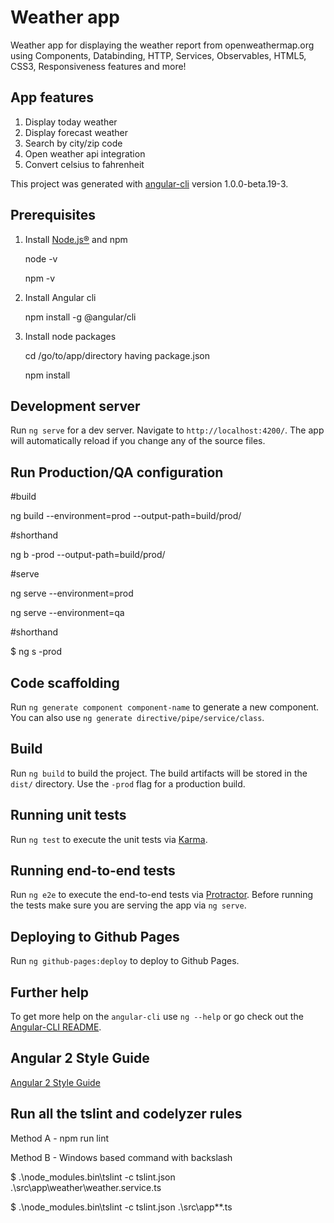 Weather app
===========

Weather app for displaying the weather report from openweathermap.org using Components, Databinding, HTTP, Services, Observables, HTML5, CSS3, Responsiveness features and more!

## App features

1. Display today weather
2. Display forecast weather  
3. Search by city/zip code 
4. Open weather api integration 
5. Convert celsius to fahrenheit

This project was generated with [angular-cli](https://github.com/angular/angular-cli) version 1.0.0-beta.19-3.

## Prerequisites  
1. Install [Node.js®](https://nodejs.org/en/download) and npm
    
    node -v 
    
    npm -v
    
2. Install Angular cli
    
    npm install -g @angular/cli
    
3. Install node packages 
    
    cd /go/to/app/directory having package.json
    
    npm install
   
## Development server
Run `ng serve` for a dev server. Navigate to `http://localhost:4200/`. The app will automatically reload if you change any of the source files.

## Run Production/QA configuration 

#build

 ng build --environment=prod --output-path=build/prod/

#shorthand

 ng b -prod --output-path=build/prod/

#serve

ng serve --environment=prod

ng serve --environment=qa

#shorthand

$ ng s -prod

## Code scaffolding

Run `ng generate component component-name` to generate a new component. You can also use `ng generate directive/pipe/service/class`.

## Build

Run `ng build` to build the project. The build artifacts will be stored in the `dist/` directory. Use the `-prod` flag for a production build.

## Running unit tests

Run `ng test` to execute the unit tests via [Karma](https://karma-runner.github.io).

## Running end-to-end tests

Run `ng e2e` to execute the end-to-end tests via [Protractor](http://www.protractortest.org/).
Before running the tests make sure you are serving the app via `ng serve`.

## Deploying to Github Pages

Run `ng github-pages:deploy` to deploy to Github Pages.

## Further help

To get more help on the `angular-cli` use `ng --help` or go check out the [Angular-CLI README](https://github.com/angular/angular-cli/blob/master/README.md).

## Angular 2 Style Guide

[Angular 2 Style Guide](https://angular.io/guide/styleguide)

## Run all the tslint and codelyzer rules

Method A - npm run lint

Method B - Windows based command with backslash

$ .\node_modules\.bin\tslint -c tslint.json  .\src\app\weather\weather.service.ts

$ .\node_modules\.bin\tslint -c tslint.json  .\src\app\*\*.ts

